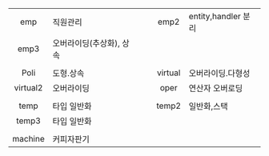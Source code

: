 ||||||
|:---:|:---|---|:---:|:---|
|emp|직원관리|　|emp2|entity,handler 분리|
|emp3|오버라이딩(추상화), 상속||||
||||||
|Poli|도형.상속||virtual|오버라이딩.다형성|
|virtual2|오버라이딩||oper|연산자 오버로딩|
||||||
|temp|타입 일반화||temp2|일반화,스택|
|temp3|타입 일반화||||
||||||
|machine|커피자판기||||
